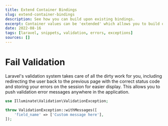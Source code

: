 ```yaml
---
title: Extend Container Bindings
slug: extend-container-bindings
description: See how you can build upon existing bindings.
excerpt: Container values can be 'extended' which allows you to build on previously bound values.
date: 2022-08-16
tags: [laravel, snippets, validation, errors, exceptions]
sources: []
---
```


# Fail Validation

Laravel's validation system takes care of all the dirty work for you, including redirecting the user back to the previous page with the correct status code and storing your errors on the session for easier display. This allows you to push validation error messages anywhere in the application.

```php
use Illuminate\Validation\ValidationException;

throw ValidationException::withMessages([
    'field_name' => ['Custom message here'],
]);
```